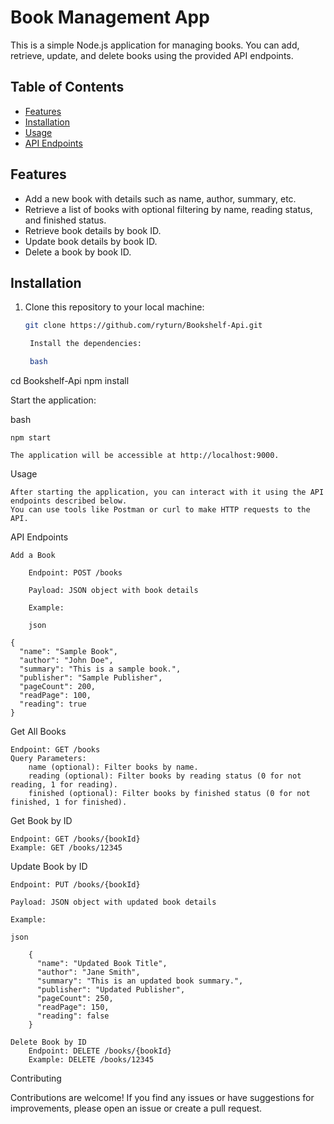 # Book Management App

This is a simple Node.js application for managing books. You can add, retrieve, update, and delete books using the provided API endpoints.

## Table of Contents

- [Features](#features)
- [Installation](#installation)
- [Usage](#usage)
- [API Endpoints](#api-endpoints)


## Features

- Add a new book with details such as name, author, summary, etc.
- Retrieve a list of books with optional filtering by name, reading status, and finished status.
- Retrieve book details by book ID.
- Update book details by book ID.
- Delete a book by book ID.

## Installation

1. Clone this repository to your local machine:

   ```bash
   git clone https://github.com/ryturn/Bookshelf-Api.git

    Install the dependencies:

    bash

cd Bookshelf-Api
npm install

Start the application:

bash

    npm start

    The application will be accessible at http://localhost:9000.

Usage

    After starting the application, you can interact with it using the API endpoints described below.
    You can use tools like Postman or curl to make HTTP requests to the API.

API Endpoints

    Add a Book

        Endpoint: POST /books

        Payload: JSON object with book details

        Example:

        json

    {
      "name": "Sample Book",
      "author": "John Doe",
      "summary": "This is a sample book.",
      "publisher": "Sample Publisher",
      "pageCount": 200,
      "readPage": 100,
      "reading": true
    }

Get All Books

    Endpoint: GET /books
    Query Parameters:
        name (optional): Filter books by name.
        reading (optional): Filter books by reading status (0 for not reading, 1 for reading).
        finished (optional): Filter books by finished status (0 for not finished, 1 for finished).

Get Book by ID

    Endpoint: GET /books/{bookId}
    Example: GET /books/12345

Update Book by ID

    Endpoint: PUT /books/{bookId}

    Payload: JSON object with updated book details

    Example:

    json

        {
          "name": "Updated Book Title",
          "author": "Jane Smith",
          "summary": "This is an updated book summary.",
          "publisher": "Updated Publisher",
          "pageCount": 250,
          "readPage": 150,
          "reading": false
        }

    Delete Book by ID
        Endpoint: DELETE /books/{bookId}
        Example: DELETE /books/12345

Contributing

Contributions are welcome! If you find any issues or have suggestions for improvements, please open an issue or create a pull request.
